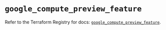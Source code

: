 # `google_compute_preview_feature`

Refer to the Terraform Registry for docs: [`google_compute_preview_feature`](https://registry.terraform.io/providers/hashicorp/google-beta/6.49.1/docs/resources/google_compute_preview_feature).
